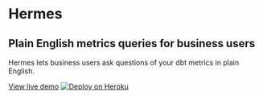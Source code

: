# Hermes

## Plain English metrics queries for business users

Hermes lets business users ask questions of your dbt metrics in plain English.

[View live demo](https://hermes-odmf.onrender.com/)
[![Deploy on Heroku](https://www.herokucdn.com/deploy/button.svg)](https://heroku.com/deploy)
